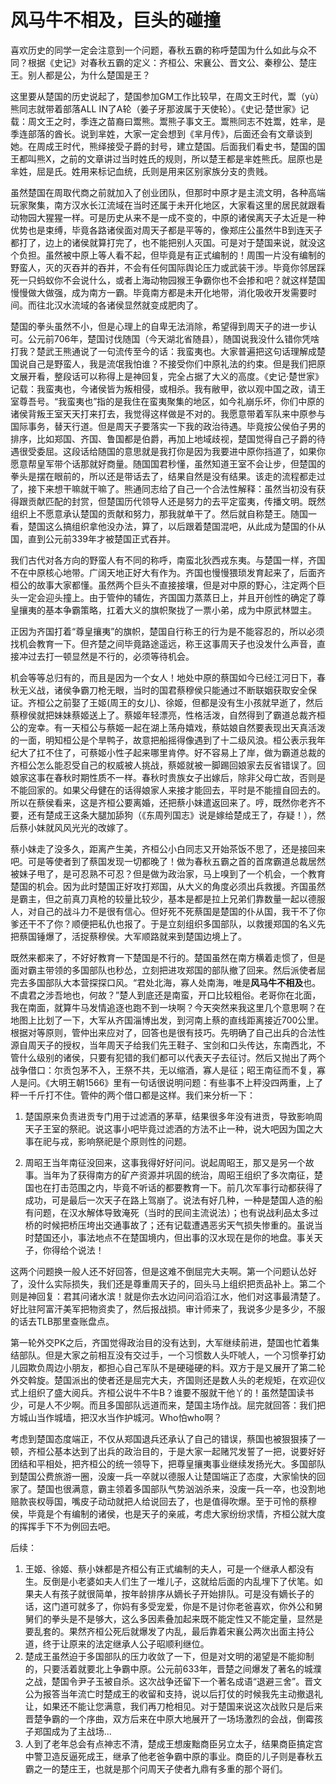 # 风马牛不相及，巨头的碰撞

喜欢历史的同学一定会注意到一个问题，春秋五霸的称呼楚国为什么如此与众不同？根据《史记》对春秋五霸的定义：齐桓公、宋襄公、晋文公、秦穆公、楚庄王。别人都是公，为什么楚国是王？

这里要从楚国的历史说起了，楚国参加GM工作比较早，在周文王时代，鬻（yù）熊同志就带着部落ALL IN了A轮（姜子牙那波属于天使轮）。《史记·楚世家》记载：周文王之时，季连之苗裔曰鬻熊。鬻熊子事文王。鬻熊同志不姓鬻，姓芈，是季连部落的酋长。说到芈姓，大家一定会想到《芈月传》，后面还会有文章谈到她。在周成王时代，熊绎接受子爵的封号，建立楚国。后面我们看史书，楚国的国王都叫熊X，之前的文章讲过当时姓氏的规则，所以楚王都是芈姓熊氏。屈原也是芈姓，屈是氏。姓用来标记血统，氏则是用来区别家族分支的贵贱。

虽然楚国在周取代商之前就加入了创业团队，但那时中原才是主流文明，各种高端玩家聚集，南方汉水长江流域在当时还属于未开化地区，大家看这里的居民就跟看动物园大猩猩一样。可是历史从来不是一成不变的，中原的诸侯离天子太近是一种优势也是束缚，毕竟各路诸侯面对周天子都是平等的，像郑庄公虽然牛B到连天子都打了，边上的诸侯就算打完了，也不能把别人灭国。可是对于楚国来说，就没这个负担。虽然被中原上等人看不起，但毕竟是有正式编制的！周围一片没有编制的野蛮人，灭的灭吞并的吞并，不会有任何国际舆论压力或武装干涉。毕竟你邻居踩死一只蚂蚁你不会说什么，或者上海动物园猴王争霸你也不会掺和吧？就这样楚国慢慢做大做强，成为南方一霸。毕竟南方都是未开化地带，消化吸收开发需要时间。而往北汉水流域的各诸侯显然就变成肥肉了。

楚国的拳头虽然不小，但是心理上的自卑无法消除，希望得到周天子的进一步认可。公元前706年，楚国讨伐随国（今天湖北省随县），随国说我没什么错你凭啥打我？楚武王熊通说了一句流传至今的话：我蛮夷也。大家普遍把这句话理解成楚国说自己是野蛮人，我是流氓我怕谁？不接受你们中原礼法的约束。但是我们把原文展开看，整段话可以称得上是神回复，完全占据了大义的高度。《史记·楚世家》记载：我蛮夷也，今诸侯皆为叛相侵，或相杀。我有敝甲，欲以观中国之政，请王室尊吾号。“我蛮夷也”指的是我住在蛮夷聚集的地区，如今礼崩乐坏，你们中原的诸侯背叛王室天天打来打去，我觉得这样做是不对的。我愿意带着军队来中原参与国际事务，替天行道。但是周天子要落实一下我的政治待遇。毕竟按公侯伯子男的排序，比如郑国、齐国、鲁国都是伯爵，再加上地域歧视，楚国觉得自己子爵的待遇很受委屈。这段话给随国的意思就是我打你是因为我要进中原你挡道了，如果你愿意帮皇军带个话那就好商量。随国国君秒懂，虽然知道王室不会让步，但楚国的拳头是摆在眼前的，所以还是带话去了，结果自然是没有结果。该走的流程都走过了，接下来想干嘛就干嘛了。熊通同志给了自己一个合法性解释：虽然当初没有获得跟贡献匹配的封赏，但楚国历代领导人还是努力的去平定蛮夷，传播文明。既然组织上不愿意承认楚国的贡献和努力，那我就单干了。然后就自称楚王。随国一看，楚国这么搞组织拿他没办法，算了，以后跟着楚国混吧，从此成为楚国的仆从国，直到公元前339年才被楚国正式吞并。

我们古代对各方向的野蛮人有不同的称呼，南蛮北狄西戎东夷。与楚国一样，齐国不在中原核心地带。广阔天地正好大有作为。齐国也慢慢猥琐发育起来了，后面齐桓公的故事大家都懂。虽然两个巨头不直接接壤，但是对中原的野心，注定两个巨头一定会迎头撞上。由于管仲的辅佐，齐国国力蒸蒸日上，并且开创性的确定了尊皇攘夷的基本争霸策略，扛着大义的旗帜聚拢了一票小弟，成为中原武林盟主。

正因为齐国打着“尊皇攘夷”的旗帜，楚国自行称王的行为是不能容忍的，所以必须找机会教育一下。但齐楚之间毕竟路途遥远，称王这事周天子也没发什么声音，直接冲过去打一顿显然是不行的，必须等待机会。

机会等等总归有的，而且是因为一个女人！地处中原的蔡国如今已经江河日下，春秋无义战，诸侯争霸刀枪无眼，当时的国君蔡穆侯只能通过不断联姻获取安全保证。齐桓公之前娶了王姬(周王的女儿)、徐姬，但都是没有生小孩就早逝了，然后蔡穆侯就把妹妹蔡姬送上了。蔡姬年轻漂亮，性格活泼，自然得到了霸道总裁齐桓公的宠幸。有一天桓公与蔡姬一起在湖上荡舟嬉戏，蔡姑娘自然要表现出天真活泼的一面，明知桓公是个旱鸭子，故意把船摇得像遇到了十二级风浪。桓公表示我年纪大了扛不住了，可蔡姬小性子起来哪里肯停。好不容易上了岸，做为霸道总裁的齐桓公怎么能忍受自己的权威被人挑战，蔡姬就被一脚踢回娘家去反省错误了。回娘家这事在春秋时期性质不一样。春秋时贵族女子出嫁后，除非父母亡故，否则是不能回家的。如果父母健在的话得娘家人来接才能回去，平时是不能擅自回去的。所以在蔡侯看来，这是齐桓公要离婚，还把蔡小妹遣返回来了。哼，既然你老齐不要，还有楚成王这条大腿加舔狗（《东周列国志》说是嫁给楚成王了，存疑！），然后蔡小妹就风风光光的改嫁了。

蔡小妹走了没多久，距离产生美，齐桓公小白同志又开始茶饭不思了，还是接回来吧。可是等使者到了蔡国发现一切都晚了！做为春秋五霸之首的首席霸道总裁居然被妹子甩了，是可忍熟不可忍？但是做为政治家，马上嗅到了一个机会，一个教育楚国的机会。因为此时楚国正好攻打郑国，从大义的角度必须出兵救援。齐国虽然是霸主，但之前真刀真枪的较量比较少，基本是都是拉上兄弟们靠数量一起以德服人，对自己的战斗力不是很有信心。但好死不死蔡国是楚国的仆从国，我干不了你爹还干不了你？顺便把私仇也报了。于是立刻组织多国部队，以救援郑国的名义先把蔡国锤爆了，活捉蔡穆侯。大军顺路就来到楚国边境上了。

既然来都来了，不好好教育一下楚国是不行的。楚国虽然在南方横着走惯了，但是面对霸主带领的多国部队也秒怂，立刻把进攻郑国的部队撤了回来。然后派使者屈完去多国部队大本营探探口风。“君处北海，寡人处南海，唯是<b>风马牛不相及</b>也。不虞君之涉吾地也，何故？”楚人到底还是南蛮，开口比较粗俗。老哥你在北面，我在南面，就算牛马发情追逐也跑不到一块啊？今天突然来我这里几个意思啊？在地图上比划了一下，大军从齐国淄博出发，到河南上蔡的直线距离接近700公里。根据对等原则，管仲出来应对了，回答也是很有技巧。先明确了自己出兵的合法性源自周天子的授权，当年周天子给我们先王鞋子、宝剑和口头传达，东南西北，不管什么级别的诸侯，只要有犯错的我们都可以代表天子去征讨。然后又抛出了两个战争借口：尔贡包茅不入，王祭不共，无以缩酒，寡人是征；昭王南征而不复，寡人是问。《大明王朝1566》里有一句话很说明问题：有些事不上秤没四两重，上了秤一千斤打不住。管仲的两个借口都是这样。我们来分析一下：

1. 楚国原来负责进贡专门用于过滤酒的茅草，结果很多年没有进贡，导致影响周天子王室的祭祀。说这事小吧毕竟过滤酒的方法不止一种，说大吧因为国之大事在祀与戎，影响祭祀是个原则性的问题。

2. 周昭王当年南征没回来，这事我得好好问问。说起周昭王，那又是另一个故事。当年为了获得南方的矿产资源并巩固的统治，周昭王组织了多次南征，楚国也在打击范围之内，毕竟不听话的都要教育一下。前几次军事行动都获得了成功，可是最后一次天子在路上驾崩了。说法有好几种，一种是楚国人造的船有问题，在汉水解体导致淹死（当时的民间主流说法）；也有说战利品太多过桥的时候把桥压垮出交通事故了；还有记载遭遇恶劣天气损失惨重的。虽说当时楚国还小，事法地点不在楚国境内，但出事的汉水现在是你的地盘。事关天子，你得给个说法！

这两个问题换一般人还不好回答，但是这难不倒屈完大夫啊。第一个问题认怂好了，没什么实际损失，我们还是尊重周天子的，回头马上组织把贡品补上。第二个则是神回复：君其问诸水滨！就是你去水边问问滔滔江水，他们对这事最清楚了。好比驻阿富汗美军把物资卖了，然后报战损。审计师来了，我说多少是多少，不服的话去TLB那里查账盘点。

第一轮外交PK之后，齐国觉得政治目的没有达到，大军继续前进，楚国也忙着集结部队。但是大家之前相互没有交过手，一个习惯数人头吓唬人，一个习惯拳打幼儿园欺负周边小朋友，都担心自己军队不是硬碰硬的料。双方于是又展开了第二轮外交斡旋。楚国派出的使者还是屈完大夫，齐国则还是数人头的老规矩，在欢迎仪式上组织了盛大阅兵。齐桓公说牛不牛B？谁要不服就干他丫的！虽然楚国读书少，可是人不少啊。而且多国部队远道而来，楚国主场作战。屈完就回答：我们把方城山当作城墙，把汉水当作护城河。Who怕who啊？

考虑到楚国态度端正，不仅从郑国退兵还承认了自己的错误，蔡国也被狠狠揍了一顿，齐桓公基本达到了出兵的政治目的，于是大家一起赌咒发誓了一把，说要好好团结和平相处，把齐桓公的统一领导下，把尊皇攘夷事业继续发扬光大。多国部队到楚国公费旅游一圈，没废一兵一卒就以德服人让楚国端正了态度，大家愉快的回家了。楚国也很满意，霸主领着多国部队气势汹汹杀来，没废一兵一卒，也没割地赔款丧权辱国，嘴皮子动动就把人给说回去了，也是值得吹爆。至于可怜的蔡穆侯，毕竟是个有编制的诸侯，也是天子的亲戚，考虑大家纷纷求情，齐桓公就大度的挥挥手下不为例回去吧。

后续：
1. 王姬、徐姬、蔡小妹都是齐桓公有正式编制的夫人，可是一个继承人都没有生。反倒是小老婆如夫人们生了一堆儿子，这就给后面的内乱埋下了伏笔。如果夫人有孩子就很简单，按年龄排序从嫡长子开始排队。可是没有嫡长子的话，这门道可就多了，你妈有多受宠爱，你是不是讨你老爸喜欢，你外公和舅舅们的拳头是不是够大，这么多因素叠加起来既不能定性又不能定量，显然是要乱套的。果然齐桓公死后就爆发了内乱，最后靠着宋襄公两次出面主持公道，终于让原来的法定继承人公子昭顺利继位。
2. 楚成王虽然迫于多国部队的压力收敛了一下，但是对文明的渴望是不能抑制的，只要活着就要北上争霸中原。公元前633年，晋楚之间爆发了著名的城濮之战，楚国令尹子玉被自杀。这次战争还留下一个著名成语“退避三舍”。晋文公为报答当年流亡时楚成王的收留和支持，说以后打仗的时候我先主动撤退礼让，如果还不能让您满意，我们再刀枪相见。对于楚国来说这次战败只是后来晋楚争霸的一个序曲，双方后来在中原大地展开了一场场激烈的会战，倒霉孩子郑国成为了主战场...
3. 人到了老年总会有点神志不清，楚成王想废黜商臣另立太子，结果商臣搞定宫中警卫造反逼死成王，继承了他老爸争霸中原的事业。商臣的儿子则是春秋五霸之一的楚庄王，也就是那个问周天子使者九鼎有多重的那个哥们。
